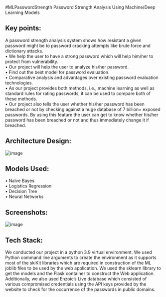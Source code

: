 #MLPasswordStrength
Password Strength Analysis Using Machine/Deep Learning Models

## Key points:
A password strength analysis system shows how resistant a given password might be to password cracking attempts like brute force and dictionary attacks.<br>
• We help the user to have a strong password which will help him/her to protect from vulnerability.<br>
• Our project will help the user to analyze his/her password.<br>
• Find out the best model for password evaluation.<br>
• Comparative analysis and advantages over existing password evaluation technologies.<br>
• As our project provides both methods, i.e., machine learning as well as standard rules for rating passwords, it can be used to compare both of these methods.<br>
• Our project also tells the user whether his/her password has been breached or not by checking against a huge database of 7 billion+ exposed passwords. By using this feature the user can get to know whether his/her password has been breached or not and thus immediately change it if breached.<br>

## Architecture Design:
![image](https://user-images.githubusercontent.com/70879718/173275817-af092abf-a997-47fc-a9e8-5cfdbca8d184.png)

## Models Used:
• Naïve Bayes<br>
• Logistics Regression<br>
• Decision Tree<br>
• Neural Networks<br>

## Screenshots:
![image](https://user-images.githubusercontent.com/70879718/173276081-2b1ddaa1-8a99-4aba-aef0-34b7e8b91456.png)

## Tech Stack:
We conducted our project in a python 3.9 virtual environment. We used Python command line arguments to create the environment as it supports most of the skiKit libraries which are required in construction of the ML joblib files to be used by the web application. We used the sklearn library to get the models and the Flask container to construct the Web application. Additionally, we also used Enzoic’s Live database which consisted of various compromised credentials using the API keys provided by the website to check for the occurrence of the passwords in public domains.
